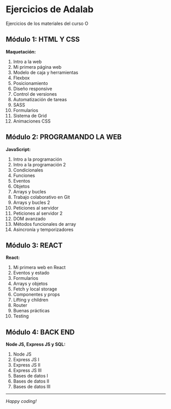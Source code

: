# Ejercicios de Adalab

Ejercicios de los materiales del curso O

## Módulo 1: HTML Y CSS

**Maquetación:**

1. Intro a la web
2. Mi primera página web
3. Modelo de caja y herramientas
4. Flexbox
5. Posicionamiento
6. Diseño responsive
7. Control de versiones
8. Automatización de tareas
9. SASS
10. Formularios
11. Sistema de Grid
12. Animaciones CSS

## Módulo 2: PROGRAMANDO LA WEB

**JavaScript:**

1. Intro a la programación
2. Intro a la programación 2
3. Condicionales
4. Funciones
5. Eventos
6. Objetos
7. Arrays y bucles
8. Trabajo colaborativo en Git
9. Arrays y bucles 2
10. Peticiones al servidor
11. Peticiones al servidor 2
12. DOM avanzado
13. Métodos funcionales de array
14. Asincronía y temporizadores

## Módulo 3: REACT

**React:**

1. Mi primera web en React
2. Eventos y estado
3. Formularios
4. Arrays y objetos
5. Fetch y local storage
6. Componentes y props
7. Lifting y children
8. Router
9. Buenas prácticas
10. Testing

## Módulo 4: BACK END

**Node JS, Express JS y SQL:**

1. Node JS
2. Express JS I
3. Express JS II
4. Express JS III
5. Bases de datos I
6. Bases de datos II
7. Bases de datos III

---

_Happy coding!_
